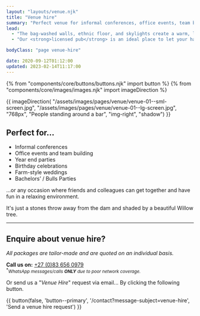 ```yaml
---
layout: "layouts/venue.njk"
title: "Venue hire"
summary: "Perfect venue for informal conferences, office events, team building activities, year-end parties, birthday celebrations, and farm-style weddings."
lead:
  - "The bag-washed walls, ethnic floor, and skylights create a warm, laid-back, and enjoyable ambience for informal conferences, office events, team building activities, year-end parties, birthday celebrations, and farm-style weddings."
  - "Our <strong>licensed pub</strong> is an ideal place to let your hair down and dance the night away!"

bodyClass: "page venue-hire"

date: 2020-09-12T01:12:00
updated: 2023-02-14T11:17:00
---
```


{% from "components/core/buttons/buttons.njk" import button %}
{% from "components/core/images/images.njk" import imageDirection %}

{{ imageDirection(
  "/assets/images/pages/venue/venue-01--sml-screen.jpg",
  "/assets/images/pages/venue/venue-01--lg-screen.jpg",
  "768px",
  "People standing around a bar",
  "img-right",
  "shadow")
}}

## Perfect for&hellip;

* Informal conferences
* Office events and team building
* Year end parties
* Birthday celebrations
* Farm-style weddings
* Bachelors’ / Bulls Parties

&hellip;or any occasion where friends and colleagues can get together and have fun in a relaxing environment.

It's just a stones throw away from the dam and shaded by a beautiful Willow tree.

---

## Enquire about venue hire?

*All packages are tailor-made and are quoted on an individual basis.*

**Call us on:** <a href="tel:27-83-6560979" rel="nofollow">+27 (0)83 656 0979</a>  
<small><sup><b>*</b></sup>*WhatsApp messages/calls **ONLY** due to poor network coverage.*</small>

Or send us a "*Venue Hire*" request via email... <span class="visually-hidden">By clicking the following button.</span>

{{ button(false, 'button--primary', '/contact?message-subject=venue-hire', 'Send a venue hire request') }}
